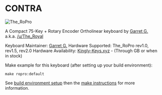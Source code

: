 CONTRA
===

![The_RoPro](https://i.imgur.com/tBubPlp.jpg)

A Compact 75-Key + Rotary Encoder Ortholinear keyboard by [Garret G.](https://github.com/TheRoyalSweatshirt) a.k.a. [/u/The_Royal](https://www.reddit.com/user/The_Royal)

Keyboard Maintainer: [Garret G.](https://github.com/TheRoyalSweatshirt)
Hardware Supported: The_RoPro rev1.0, rev1.5, rev2.0
Hardware Availability: [Kingly-Keys.xyz](https://kingly-keys.xyz/) - (Through GB or when in stock)

Make example for this keyboard (after setting up your build environment):

    make ropro:default

See [build environment setup](https://docs.qmk.fm/#/getting_started_build_tools) then the [make instructions](https://docs.qmk.fm/#/getting_started_make_guide) for more information.
